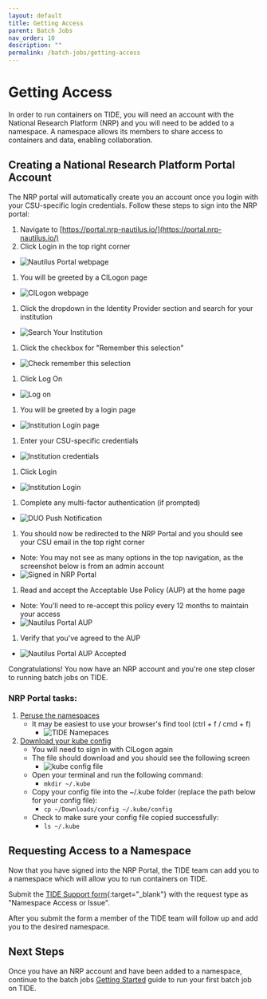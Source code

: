 ```yaml
---
layout: default
title: Getting Access
parent: Batch Jobs
nav_order: 10
description: ""
permalink: /batch-jobs/getting-access
---
```


# Getting Access
In order to run containers on TIDE, you will need an account with the National Research Platform (NRP) and you will need to be added to a namespace.
A namespace allows its members to share access to containers and data, enabling collaboration.

## Creating a National Research Platform Portal Account
The NRP portal will automatically create you an account once you login with your CSU-specific login credentials. Follow these steps to sign into the NRP portal:

1. Navigate to [https://portal.nrp-nautilus.io/](https://portal.nrp-nautilus.io/)
1. Click Login in the top right corner
  - ![Nautilus Portal webpage](/images/batch-jobs/gettingaccess1.png)
1. You will be greeted by a CILogon page
  - ![CILogon webpage](/images/batch-jobs/gettingaccess2.png)
1. Click the dropdown in the Identity Provider section and search for your institution
  - ![Search Your Institution](/images/batch-jobs/gettingaccess3.png)
1. Click the checkbox for "Remember this selection"
  - ![Check remember this selection](/images/batch-jobs/gettingaccess4.png)
1. Click Log On
  - ![Log on](/images/batch-jobs/gettingaccess5.png)
1. You will be greeted by a login page
  - ![Institution Login page](/images/batch-jobs/gettingaccess6.png)
1. Enter your CSU-specific credentials
  - ![Institution credentials](/images/batch-jobs/gettingaccess7.png)
1. Click Login
  - ![Institution Login](/images/batch-jobs/gettingaccess8.png)
1. Complete any multi-factor authentication (if prompted)
  - ![DUO Push Notification](/images/batch-jobs/gettingaccess9.png)
1. You should now be redirected to the NRP Portal and you should see your CSU email in the top right corner
  - Note: You may not see as many options in the top navigation, as the screenshot below is from an admin account
  - ![Signed in NRP Portal](/images/batch-jobs/gettingaccess10.png)
1. Read and accept the Acceptable Use Policy (AUP) at the home page
  - Note: You'll need to re-accept this policy every 12 months to maintain your access
  - ![Nautilus Portal AUP](/images/batch-jobs/gettingaccess14.png)
1. Verify that you've agreed to the AUP
  - ![Nautilus Portal AUP Accepted](/images/batch-jobs/gettingaccess15.png)

Congratulations! You now have an NRP account and you're one step closer to running batch jobs on TIDE.

### NRP Portal tasks:
1. [Peruse the namespaces](https://portal.nrp-nautilus.io/namespaces-g)
    - It may be easiest to use your browser's find tool (ctrl + f / cmd + f)
        - ![TIDE Namepaces](/images/batch-jobs/gettingaccess12.png)
1. [Download your kube config](https://portal.nrp-nautilus.io/authConfig)
    - You will need to sign in with CILogon again
    - The file should download and you should see the following screen
        - ![kube config file](/images/batch-jobs/gettingaccess13.png)
    - Open your terminal and run the following command:
        - `mkdir ~/.kube`
    - Copy your config file into the ~/.kube folder (replace the path below for your config file):
        - `cp ~/Downloads/config ~/.kube/config`
    - Check to make sure your config file copied successfully:
        - `ls ~/.kube`

## Requesting Access to a Namespace
Now that you have signed into the NRP Portal, the TIDE team can add you to a namespace which will allow you to run containers on TIDE.

Submit the [TIDE Support form](https://tide.sdsu.edu/tide-support-request/){:target="_blank"} with the request type as "Namespace Access or Issue".

After you submit the form a member of the TIDE team will follow up and add you to the desired namespace.

## Next Steps
Once you have an NRP account and have been added to a namespace, continue to the batch jobs [Getting Started](/batch-jobs/getting-started) guide to run your first batch job on TIDE.
